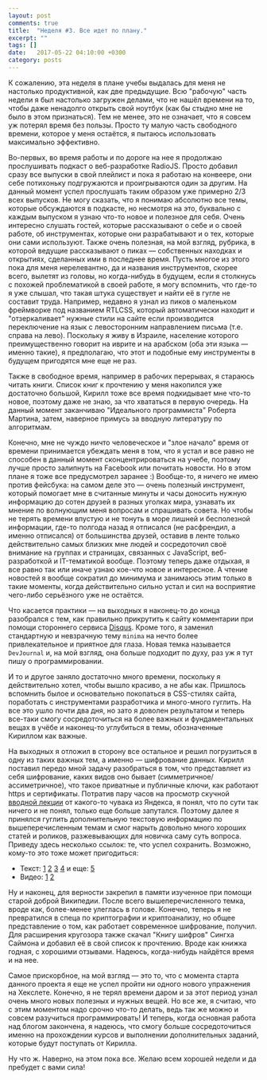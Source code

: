 ```yaml
---
layout: post
comments: true
title:  "Неделя #3. Все идет по плану."
excerpt: ""
tags: []
date:   2017-05-22 04:10:00 +0300
category: posts
---
```


К сожалению, эта неделя в плане учебы выдалась для меня не настолько продуктивной, как две предыдущие. Всю "рабочую" часть недели я был настолько загружен делами, что не нашёл времени на то, чтобы даже ненадолго открыть свой ноутбук (как бы стыдно мне не было в этом признаться). Тем не менее, это не означает, что я совсем уж потерял время без пользы. Просто ту малую часть свободного времени, которое у меня остаётся, я пытаюсь использовать максимально эффективно.

Во-первых, во время работы и по дороге на нее я продолжаю прослушивать подкаст о веб-разработке RadioJS. Просто добавил сразу все выпуски в свой плейлист и пока я работаю на конвеере, они себе потихоньку подгружаются и проигрываются один за другим. На данный момент успел прослушать таким образом уже примерно 2/3 всех выпусков. Не могу сказать, что я понимаю абсолютно все темы, которые обсуждаются в подкасте, но несмотря на это, буквально с каждым выпуском я узнаю что-то новое и полезное для себя. Очень интересно слушать гостей, которые рассказывают о себе и о своей работе, об инструментах, которые они  разрабатывают и о тех, которые они сами используют. Также очень полезная, на мой взгляд,  рубрика, в которой ведущие рассказывают о пиках — собственных находках и открытиях, сделанных ими в последнее время. Пусть многое из этого пока для меня нерелевантно, да и названия инструментов, скорее всего, вылетят из головы, но когда-нибудь в будущем, если я столкнусь с похожей проблематикой в своей работе, я могу вспомнить, что где-то я уже слышал, что такая штука существует и найти её в гугле не составит труда. Например, недавно я узнал из пиков о маленьком фреймворке под названием RTLCSS, который автоматически находит и  "отзеркаливает" нужные стили на сайте если производится переключение на язык с левосторонним направлением письма (т.е. справа на лево). Поскольку я живу в Израиле, население которого преимущественно говорит на иврите и на арабском (оба эти языка — именно такие), я предполагаю, что этот и подобные ему инструменты в будущем пригодятся мне еще не раз.

Также в свободное время, например в рабочих перерывах, я стараюсь читать книги. Список книг к прочтению у меня накопился уже достаточно большой, Кирилл тоже все время подкидывает мне что-то новое, поэтому даже не знаю, за что хвататься в первую очередь. На данный момент заканчиваю "Идеального программиста" Роберта Мартина, затем, наверное примусь за вводную литературу по алгоритмам.

Конечно, мне не чуждо ничто человеческое и "злое начало" время от времени принимается убеждать меня в том, что я устал и все равно не способен в данный момент сконцентрироваться на учебе, поэтому лучше просто залипнуть на Facebook или почитать новости. Но в этом плане я тоже все предусмотрел заранее :) Вообще-то, я ничего не имею против фейсбука: на самом деле это — очень полезный инструмент, который помогает мне в считанные минуты и часы доносить нужную информацию до сотен друзей в разных уголках мира, узнавать их мнение по волнующим меня вопросам и спрашивать совета. Но чтобы не терять времени впустую и не тонуть в море лишней и бесполезной информации, где-то полгода назад я отписался (не расфрендил, а именно отписался) от большинства друзей, оставив в ленте только действительно самых близких мне людей и сосредоточил своё внимание на группах и страницах, связанных с JavaScript, веб-разработкой и IT-тематикой вообще. Поэтому теперь даже отдыхая, я все равно так или иначе узнаю кое-что новое и интересное. А чтение новостей я вообще сократил до минимума и занимаюсь этим только в такие моменты, когда действительно сильно устал и сил на восприятие чего-либо серьёзного уже не остаётся.

Что касается практики — на выходных я наконец-то до конца разобрался с тем, как правильно прикрутить к сайту комментарии при помощи стороннего сервиса [Disqus](https://disqus.com). Кроме того, я заменил стандартную и невзрачную тему `minima` на нечто более привлекательное и приятное для глаза. Новая темка называется `DevJournal` и, на мой взгляд, она больше подходит по духу, раз уж я тут пишу о программировании.

И то и другое заняло достаточно много времени, поскольку я действительно хотел, чтобы вышло красиво, а не абы как. Пришлось вспомнить былое и основательно покопаться в CSS-стилях сайта, поработать с инструментами разработчика и много-много гуглить. На все это ушло почти два дня, но зато я доволен результатом и теперь все-таки смогу сосредоточиться на более важных и фундаментальных вещах в учёбе и наконец-то углубиться в темы, обозначенные Кириллом как важные.

На выходных я отложил в сторону все остальное и решил погрузиться в одну из таких важных тем, а именно — шифрование данных. Кирилл поставил передо мной задачу разобраться в том, что представляет из себя шифрование, каких видов оно бывает (симметричное/ассиметричное), что такое приватные и публичные ключи, как работают https и сертификаты.
Потратив пару часов на просмотр скучной [вводной лекции](https://youtu.be/mE_s-R5wvpw) от какого-то чувака из Яндекса, я понял, что по сути так ничего и не понял, только еще больше запутался. Поэтому далее я принялся гуглить дополнительную текстовую информацию по вышеперечисленным темам и смог нарыть довольно много хороших статей и роликов, разжевывающих для новичка саму суть вопроса. Приведу здесь несколько ссылок: те, что успел сохранить. Возможно, кому-то это тоже может пригодиться:

- Текст: [1](https://theoryandpractice.ru/posts/14203-crypto-security) [2](https://intsystem.org/security/asymmetric-encryption-how-it-work/) [3](http://www.netcode.ru/cpp/?artID=4010) [4](https://urbanculture.in/%D0%9A%D1%80%D0%B8%D0%BF%D1%82%D0%BE%D0%B3%D1%80%D0%B0%D1%84%D0%B8%D1%8F) и еще: [5](https://m.habrahabr.ru/post/188042/)
- Видео: [1](https://www.youtube.com/watch?v=-YyVEgb5wII) [2](https://www.youtube.com/watch?v=vFjq9pID4-E)

Ну и наконец, для верности закрепил в памяти изученное при помощи старой доброй Википедии. После всего вышеперечисленного темка, вроде как, более-менее улеглась в голове. Конечно, теперь я не превратился в спеца по криптографии и криптоанализу, но общее представление о том, как работает современное шифрование, получил. Для расширения кругозора также скачал "Книгу шифров" Сингха Саймона и добавил её в свой список к прочтению. Вроде как книжка годная, с хорошими отзывами. Надеюсь, когда-нибудь найдётся время и на нее.

Самое прискорбное, на мой взгляд — это то, что с момента старта данного проекта я еще не успел пройти ни одного нового упражнения на Хекслете. Конечно, я не терял времени даром и за этот период узнал очень много новых полезных и нужных вещей. Но все же, я считаю, что с этим моментом надо срочно что-то делать, ведь так же можно и совсем разучиться программировать! И теперь, когда основная работа над блогом закончена, я надеюсь, что смогу больше сосредоточиться именно на прохождении курсов и выполнении дополнительных заданий, которые будут поступать от Кирилла.

Ну что ж. Наверно, на этом пока все. Желаю всем хорошей
недели и да пребудет с вами сила!
